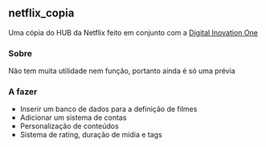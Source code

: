 <h2>netflix_copia</h2>
<p> Uma cópia do HUB da Netflix feito em conjunto com a <a href="https://web.dio.me/home" target="_blank"> Digital Inovation One</a></p>

<h3>Sobre</h3>
<p>Não tem muita utilidade nem função, portanto ainda é só uma prévia </p>

<h3>A fazer</h3>
<ul type="square">
    <li> Inserir um banco de dados para a definição de filmes
    <li> Adicionar um sistema de contas
    <li> Personalização de conteúdos
    <li> Sistema de rating, duração de midia e tags
</ul>
